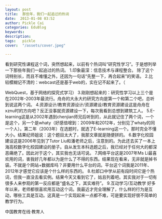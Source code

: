 ```yaml
---
layout: post  
title:  那些年，我们一起追过的热词  
date:  2013-01-08 03:52  
author: Pickle Cai  
categories: EduBlog  
keywords: 
description:   
tags:	pickle   
cover:  "/assets/cover.jpeg"  

---  
```

    
 看到研究性课程这个词，突然想起来，以前有个热词叫“研究性学习”。于是想列举一下那些年我们一起追过的热词。 1.印象最深：信息技术与课程整合。 除了这个词特别长，而且不难懂之外，还因为一句话“先整一下，再合起来”的笑语。 2.比较模糊记不清的：webcast还是基于web的，实在记不起来了。（

WebQuest，基于网络的探究式学习） 3.刚刚想起来的：研究性学习以上三个是在2002年-2003年最流行。舟舟的大永大约研究方向是第一个和第二个吧，总听到说这两个词。 4.资源设计/教育资源设计/资源建设/教育资源建设这是舟舟在xznu时的方向吧？反正没事就资源建设一下，每次我看到总想到建筑工人。 5.E-learning这是从2002年遇到chenjian师兄后听到的，从此就记住了两个词，一个是这个，另一个是whaty（好感倍增到：2009年和2012年，分别见了whaty的同一个人）。第二年（2003年）在选题时，就选了E-learning这一个。那时完全不懂大小。结果纪师姐说：这个题目太大了，我那文章就是随便拼的。 6.数字化校园建设这是2006年见到了Tutor Liu和潘老师之后，注意到的。为此还去买了一本上海高校数字化校园建设的册子。自从发生本科选题之后，我已经对于任何大的都深恶痛绝了。因此对于这个，其实我也无话可说。 7.网络平台这是2007年Ms Li最喜欢用的词，害我好几年都以为是什么了不得的东西。结果现在看来，无非就是掉书袋。不就是个网站+数据库吗？非要用什么平台的词。平台这个词我是2011年、2012年才感觉它应该是个什么样的东西的。 8.杜郎口中学从前有段时间它是个热词，但我一直没去看实例。结果今天又看到它了，姑且列着吧。其实我对于一切有很多人来参观的第一反应都是“盛名之下，其实难符”。 9.互动学习/互动教学 好多年以来，老师都很喜欢用互动这个词。我最近才完全理解了，什么样的行为是互动，哪些工具是互动。这真是一个实现起来一点都不难，可是要实现好很不简单的教学行为。																

		    
 中国教育在线·教育人

